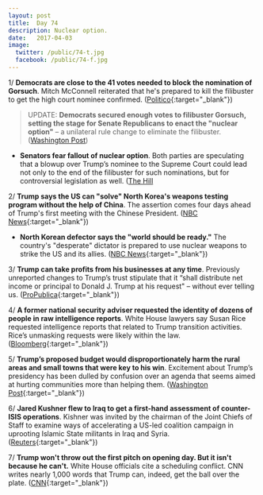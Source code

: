 ```yaml
---
layout: post
title:  Day 74
description: Nuclear option.
date:   2017-04-03
image:
  twitter: /public/74-t.jpg
  facebook: /public/74-f.jpg
---
```


1/ **Democrats are close to the 41 votes needed to block the nomination of Gorsuch**. Mitch McConnell reiterated that he's prepared to kill the filibuster to get the high court nominee confirmed. ([Politico](https://secure.politico.com/story/2017/04/gorsuch-senate-democrats-236797){:target="_blank"})

> UPDATE:
**Democrats secured enough votes to filibuster Gorsuch, setting the stage for Senate Republicans to enact the "nuclear option"** – a unilateral rule change to eliminate the filibuster. ([Washington Post](https://www.washingtonpost.com/powerpost/senate-panel-prepares-to-consider-gorsuch-as-threat-of-filibuster-looms/2017/04/03/129bcd8c-186a-11e7-bcc2-7d1a0973e7b2_story.html))

* **Senators fear fallout of nuclear option**. Both parties are speculating that a blowup over Trump’s nominee to the Supreme Court could lead not only to the end of the filibuster for such nominations, but for controversial legislation as well. ([The Hill](http://thehill.com/homenews/senate/326929-senators-fear-fallout-of-nuclear-option)

2/ **Trump says the US can "solve" North Korea's weapons testing program without the help of China**. The assertion comes four days ahead of Trump's first meeting with the Chinese President. ([NBC News](http://www.nbcnews.com/politics/politics-news/trump-says-united-states-can-solve-north-korea-without-china-n741806){:target="_blank"})

* **North Korean defector says the "world should be ready."**  The country's "desperate" dictator is prepared to use nuclear weapons to strike the US and its allies. ([NBC News](http://www.nbcnews.com/news/world/north-korean-defector-tells-lester-holt-world-should-be-ready-n741901){:target="_blank"})

3/ **Trump can take profits from his businesses at any time**. Previously unreported changes to Trump’s trust stipulate that it “shall distribute net income or principal to Donald J. Trump at his request" – without ever telling us. ([ProPublica](https://www.propublica.org/article/trump-pull-money-his-businesses-whenever-he-wants-without-telling-us){:target="_blank"})

4/ **A former national security adviser requested the identity of dozens of people in raw intelligence reports**. White House lawyers say Susan Rice requested intelligence reports that related to Trump transition activities. Rice’s unmasking requests were likely within the law. ([Bloomberg](https://www.bloomberg.com/view/articles/2017-04-03/top-obama-adviser-sought-names-of-trump-associates-in-intel){:target="_blank"})

5/ **Trump’s proposed budget would disproportionately harm the rural areas and small towns that were key to his win**. Excitement about Trump’s presidency has been dulled by confusion over an agenda that seems aimed at hurting communities more than helping them. ([Washington Post](https://www.washingtonpost.com/politics/trumps-budget-would-hit-rural-towns-especially-hard--but-theyre-willing-to-trust-him/2017/04/02/51a456d4-12e3-11e7-833c-503e1f6394c9_story.html){:target="_blank"})

6/ **Jared Kushner flew to Iraq to get a first-hand assessment of counter-ISIS operations**. Kishner was invited by the chairman of the Joint Chiefs of Staff to examine ways of accelerating a US-led coalition campaign in uprooting Islamic State militants in Iraq and Syria. ([Reuters](http://www.reuters.com/article/us-mideast-crisis-iraq-kushner-idUSKBN17515U){:target="_blank"})

7/ **Trump won't throw out the first pitch on opening day. But it isn't because he can't.** White House officials cite a scheduling conflict. CNN writes nearly 1,000 words that Trump can, indeed, get the ball over the plate. ([CNN](http://www.cnn.com/2017/04/03/politics/donald-trump-baseball-first-pitch/index.html){:target="_blank"})